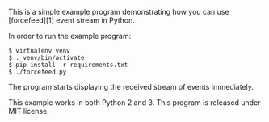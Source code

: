 This is a simple example program demonstrating how you can use
[forcefeed][1] event stream in Python.

In order to run the example program:

    $ virtualenv venv
    $ . venv/bin/activate
    $ pip install -r requirements.txt
    $ ./forcefeed.py

The program starts displaying the received stream of events
immediately.

This example works in both Python 2 and 3. This program is released
under MIT license.
